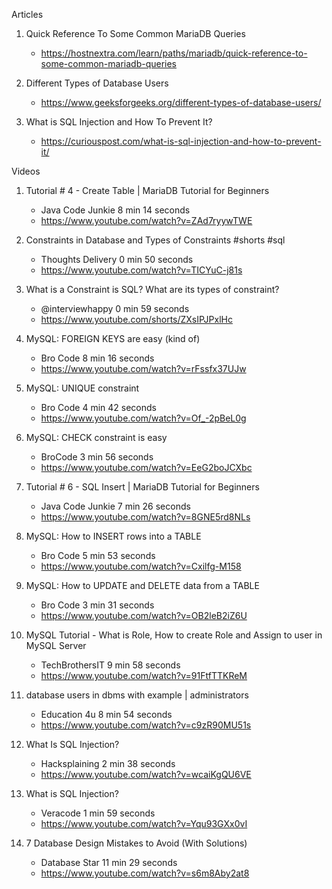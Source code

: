 Articles

1. Quick Reference To Some Common MariaDB Queries
    - https://hostnextra.com/learn/paths/mariadb/quick-reference-to-some-common-mariadb-queries

2. Different Types of Database Users
    - https://www.geeksforgeeks.org/different-types-of-database-users/

3. What is SQL Injection and How To Prevent It?
    - https://curiouspost.com/what-is-sql-injection-and-how-to-prevent-it/


Videos

1. Tutorial # 4 - Create Table | MariaDB Tutorial for Beginners
    - Java Code Junkie 8 min 14 seconds
    - https://www.youtube.com/watch?v=ZAd7ryywTWE

2. Constraints in Database and Types of Constraints #shorts #sql
    - Thoughts Delivery 0 min 50 seconds
    - https://www.youtube.com/watch?v=TICYuC-j81s

3. What is a Constraint is SQL? What are its types of constraint?
    - @interviewhappy 0 min 59 seconds
    - https://www.youtube.com/shorts/ZXsIPJPxlHc

4. MySQL: FOREIGN KEYS are easy (kind of)
    - Bro Code 8 min 16 seconds
    - https://www.youtube.com/watch?v=rFssfx37UJw

5. MySQL: UNIQUE constraint
    - Bro Code 4 min 42 seconds
    - https://www.youtube.com/watch?v=Of_-2pBeL0g

6. MySQL: CHECK constraint is easy
    - BroCode 3 min 56 seconds
    - https://www.youtube.com/watch?v=EeG2boJCXbc

7. Tutorial # 6 - SQL Insert | MariaDB Tutorial for Beginners
    - Java Code Junkie 7 min 26 seconds
    - https://www.youtube.com/watch?v=8GNE5rd8NLs

8. MySQL: How to INSERT rows into a TABLE
    - Bro Code 5 min 53 seconds
    - https://www.youtube.com/watch?v=Cxilfg-M158

9. MySQL: How to UPDATE and DELETE data from a TABLE
    - Bro Code 3 min 31 seconds
    - https://www.youtube.com/watch?v=OB2leB2iZ6U

10. MySQL Tutorial - What is Role, How to create Role and Assign to user in MySQL Server
    - TechBrothersIT 9 min 58 seconds
    - https://www.youtube.com/watch?v=91FtfTTKReM

11. database users in dbms with example | administrators
    - Education 4u 8 min 54 seconds
    - https://www.youtube.com/watch?v=c9zR90MU51s

12. What Is SQL Injection?
    - Hacksplaining 2 min 38 seconds
    - https://www.youtube.com/watch?v=wcaiKgQU6VE

13. What is SQL Injection?
    - Veracode 1 min 59 seconds
    - https://www.youtube.com/watch?v=Yqu93GXx0vI

14. 7 Database Design Mistakes to Avoid (With Solutions)
    - Database Star 11 min 29 seconds
    - https://www.youtube.com/watch?v=s6m8Aby2at8
